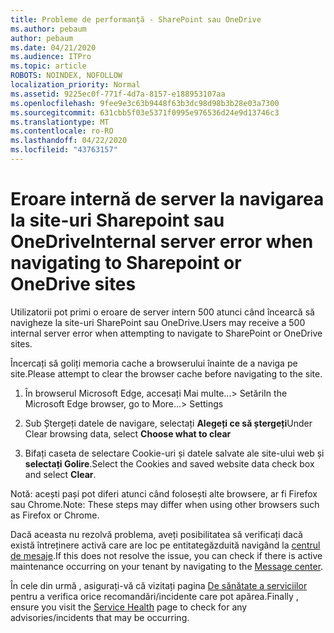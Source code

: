 ```yaml
---
title: Probleme de performanță - SharePoint sau OneDrive
ms.author: pebaum
author: pebaum
ms.date: 04/21/2020
ms.audience: ITPro
ms.topic: article
ROBOTS: NOINDEX, NOFOLLOW
localization_priority: Normal
ms.assetid: 9225ec0f-771f-4d7a-8157-e188953107aa
ms.openlocfilehash: 9fee9e3c63b9448f63b3dc98d98b3b28e03a7300
ms.sourcegitcommit: 631cbb5f03e5371f0995e976536d24e9d13746c3
ms.translationtype: MT
ms.contentlocale: ro-RO
ms.lasthandoff: 04/22/2020
ms.locfileid: "43763157"
---
```

# <a name="internal-server-error-when-navigating-to-sharepoint-or-onedrive-sites"></a><span data-ttu-id="372fa-102">Eroare internă de server la navigarea la site-uri Sharepoint sau OneDrive</span><span class="sxs-lookup"><span data-stu-id="372fa-102">Internal server error when navigating to Sharepoint or OneDrive sites</span></span>

<span data-ttu-id="372fa-103">Utilizatorii pot primi o eroare de server intern 500 atunci când încearcă să navigheze la site-uri SharePoint sau OneDrive.</span><span class="sxs-lookup"><span data-stu-id="372fa-103">Users may receive a 500 internal server error when attempting to navigate to SharePoint or OneDrive sites.</span></span> 

<span data-ttu-id="372fa-104">Încercați să goliți memoria cache a browserului înainte de a naviga pe site.</span><span class="sxs-lookup"><span data-stu-id="372fa-104">Please attempt to clear the browser cache before navigating to the site.</span></span>


1. <span data-ttu-id="372fa-105">În browserul Microsoft Edge, accesați Mai multe...> Setări</span><span class="sxs-lookup"><span data-stu-id="372fa-105">In the Microsoft Edge browser, go to More...> Settings</span></span>

2. <span data-ttu-id="372fa-106">Sub Ștergeți datele de navigare, selectați **Alegeți ce să ștergeți**</span><span class="sxs-lookup"><span data-stu-id="372fa-106">Under Clear browsing data, select **Choose what to clear**</span></span>

3. <span data-ttu-id="372fa-107">Bifați caseta de selectare Cookie-uri și datele salvate ale site-ului web și **selectați Golire**.</span><span class="sxs-lookup"><span data-stu-id="372fa-107">Select the Cookies and saved website data check box and select **Clear**.</span></span>

<span data-ttu-id="372fa-108">Notă: acești pași pot diferi atunci când folosești alte browsere, ar fi Firefox sau Chrome.</span><span class="sxs-lookup"><span data-stu-id="372fa-108">Note: These steps may differ when using other browsers such as Firefox or Chrome.</span></span>

<span data-ttu-id="372fa-109">Dacă aceasta nu rezolvă problema, aveți posibilitatea să verificați dacă există întreținere activă care are loc pe entitategăzduită navigând la [centrul de mesaje](https://portal.office.com/adminportal/home#/MessageCenter).</span><span class="sxs-lookup"><span data-stu-id="372fa-109">If this does not resolve the issue, you can check if there is active maintenance occurring on your tenant by navigating to the [Message center](https://portal.office.com/adminportal/home#/MessageCenter).</span></span>

<span data-ttu-id="372fa-110">În cele din urmă , asigurați-vă că vizitați pagina [De sănătate a serviciilor](https://portal.office.com/adminportal/home#/servicehealth) pentru a verifica orice recomandări/incidente care pot apărea.</span><span class="sxs-lookup"><span data-stu-id="372fa-110">Finally , ensure you visit the [Service Health](https://portal.office.com/adminportal/home#/servicehealth) page to check for any advisories/incidents that may be occurring.</span></span>

